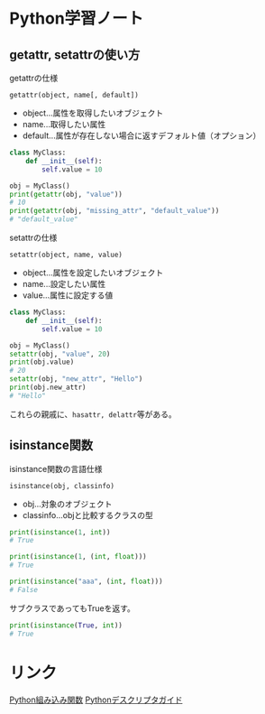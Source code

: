 # Python学習ノート

## getattr, setattrの使い方

getattrの仕様
```text
getattr(object, name[, default])
```
* object...属性を取得したいオブジェクト
* name...取得したい属性
* default...属性が存在しない場合に返すデフォルト値（オプション）

```python
class MyClass:
    def __init__(self):
        self.value = 10

obj = MyClass()
print(getattr(obj, "value"))
# 10
print(getattr(obj, "missing_attr", "default_value"))
# "default_value"
```

setattrの仕様
```text
setattr(object, name, value)
```
* object...属性を設定したいオブジェクト
* name...設定したい属性
* value...属性に設定する値

```python
class MyClass:
    def __init__(self):
        self.value = 10

obj = MyClass()
setattr(obj, "value", 20)
print(obj.value)
# 20
setattr(obj, "new_attr", "Hello")
print(obj.new_attr)
# "Hello"
```

これらの親戚に、```hasattr, delattr```等がある。

## isinstance関数
isinstance関数の言語仕様
```text
isinstance(obj, classinfo)
```

* obj...対象のオブジェクト
* classinfo...objと比較するクラスの型

```python
print(isinstance(1, int))
# True

print(isinstance(1, (int, float)))
# True

print(isinstance("aaa", (int, float)))
# False

```

サブクラスであってもTrueを返す。
```python
print(isinstance(True, int))
# True
```

# リンク

[Python組み込み関数](https://docs.python.org/ja/3/library/functions.html)
[Pythonデスクリプタガイド](https://docs.python.org/ja/3/howto/descriptor.html)
